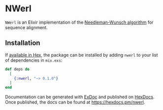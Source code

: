 # NWerl

`NWerl` is an Elixir implementation of the [Needleman-Wunsch algorithm](https://en.wikipedia.org/w/index.php?title=Needleman%E2%80%93Wunsch_algorithm&useskin=vector) for sequence alignment.

## Installation

If [available in Hex](https://hex.pm/docs/publish), the package can be installed
by adding `nwerl` to your list of dependencies in `mix.exs`:

```elixir
def deps do
  [
    {:nwerl, "~> 0.1.0"}
  ]
end
```

Documentation can be generated with [ExDoc](https://github.com/elixir-lang/ex_doc)
and published on [HexDocs](https://hexdocs.pm). Once published, the docs can
be found at <https://hexdocs.pm/nwerl>.

